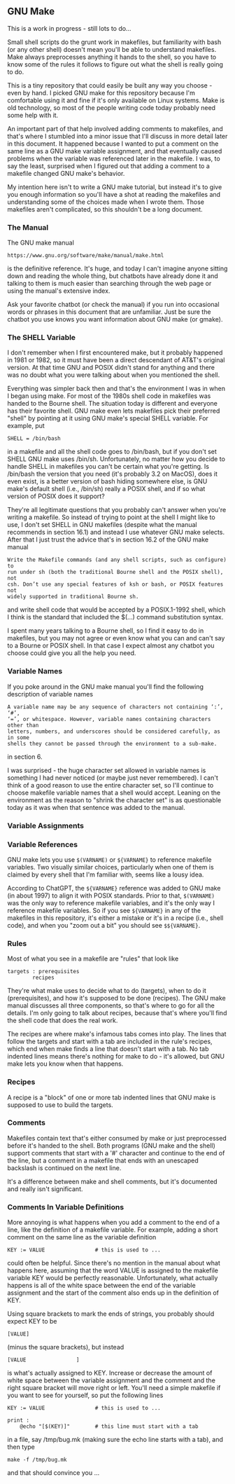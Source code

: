 ## GNU Make

This is a work in progress - still lots to do...

Small shell scripts do the grunt work in makefiles, but familiarity with bash (or
any other shell) doesn't mean you'll be able to understand makefiles. Make always
preprocesses anything it hands to the shell, so you have to know some of the rules
it follows to figure out what the shell is really going to do.

This is a tiny repository that could easily be built any way you choose - even by
hand. I picked GNU make for this repository because I'm comfortable using it and
fine if it's only available on Linux systems. Make is old technology, so most of
the people writing code today probably need some help with it.

An important part of that help involved adding comments to makefiles, and that's
where I stumbled into a minor issue that I'll discuss in more detail later in this
document. It happened because I wanted to put a comment on the same line as a GNU
make variable assignment, and that eventually caused problems when the variable was
referenced later in the makefile. I was, to say the least, surprised when I figured
out that adding a comment to a makefile changed GNU make's behavior.

My intention here isn't to write a GNU make tutorial, but instead it's to give you
enough information so you'll have a shot at reading the makefiles and understanding
some of the choices made when I wrote them. Those makefiles aren't complicated, so
this shouldn't be a long document.

### The Manual

The GNU make manual

    https://www.gnu.org/software/make/manual/make.html

is the definitive reference. It's huge, and today I can't imagine anyone sitting
down and reading the whole thing, but chatbots have already done it and talking
to them is much easier than searching through the web page or using the manual's
extensive index.

Ask your favorite chatbot (or check the manual) if you run into occasional words
or phrases in this document that are unfamiliar. Just be sure the chatbot you use
knows you want information about GNU make (or gmake).

### The SHELL Variable

I don't remember when I first encountered make, but it probably happened in 1981
or 1982, so it must have been a direct descendant of AT&T's original version. At
that time GNU and POSIX didn't stand for anything and there was no doubt what you
were talking about when you mentioned the shell.

Everything was simpler back then and that's the environment I was in when I began
using make. For most of the 1980s shell code in makefiles was handed to the Bourne
shell. The situation today is different and everyone has their favorite shell. GNU
make even lets makefiles pick their preferred "shell" by pointing at it using GNU
make's special SHELL variable. For example, put

    SHELL = /bin/bash

in a makefile and all the shell code goes to /bin/bash, but if you don't set SHELL
GNU make uses /bin/sh. Unfortunately, no matter how you decide to handle SHELL in
makefiles you can't be certain what you're getting. Is /bin/bash the version that
you need (it's probably 3.2 on MacOS), does it even exist, is a better version of
bash hiding somewhere else, is GNU make's default shell (i.e., /bin/sh) really a
POSIX shell, and if so what version of POSIX does it support?

They're all legitimate questions that you probably can't answer when you're writing
a makefile. So instead of trying to point at the shell I might like to use, I don't
set SHELL in GNU makefiles (despite what the manual recommends in section 16.1) and
instead I use whatever GNU make selects. After that I just trust the advice that's
in section 16.2 of the GNU make manual

    Write the Makefile commands (and any shell scripts, such as configure) to
    run under sh (both the traditional Bourne shell and the POSIX shell), not
    csh. Don’t use any special features of ksh or bash, or POSIX features not
    widely supported in traditional Bourne sh.

and write shell code that would be accepted by a POSIX.1-1992 shell, which I think
is the standard that included the $(...) command substitution syntax.

I spent many years talking to a Bourne shell, so I find it easy to do in makefiles,
but you may not agree or even know what you can and can't say to a Bourne or POSIX
shell. In that case I expect almost any chatbot you choose could give you all the
help you need.

### Variable Names

If you poke around in the GNU make manual you'll find the following description of
variable names

    A variable name may be any sequence of characters not containing ‘:’, ‘#’,
    ‘=’, or whitespace. However, variable names containing characters other than
    letters, numbers, and underscores should be considered carefully, as in some
    shells they cannot be passed through the environment to a sub-make.

in section 6.

I was surprised - the huge character set allowed in variable names is something I
had never noticed (or maybe just never remembered). I can't think of a good reason
to use the entire character set, so I'll continue to choose makefile variable names
that a shell would accept. Leaning on the environment as the reason to "shrink the
character set" is as questionable today as it was when that sentence was added to
the manual.

### Variable Assignments

### Variable References

GNU make lets you use `$(VARNAME)` or `${VARNAME}` to reference makefile variables.
Two visually similar choices, particularly when one of them is claimed by every
shell that I'm familiar with, seems like a lousy idea.

According to ChatGPT, the `${VARNAME}` reference was added to GNU make (in about
1997) to align it with POSIX standards. Prior to that, `$(VARNAME)` was the only
way to reference makefile variables, and it's the only way I reference makefile
variables. So if you see `${VARNAME}` in any of the makefiles in this repository,
it's either a mistake or it's in a recipe (i.e., shell code), and when you "zoom
out a bit" you should see `$${VARNAME}`.

### Rules

Most of what you see in a makefile are "rules" that look like

    targets : prerequisites
            recipes

They're what make uses to decide what to do (targets), when to do it (prerequisites),
and how it's supposed to be done (recipes). The GNU make manual discusses all three
components, so that's where to go for all the details. I'm only going to talk about
recipes, because that's where you'll find the shell code that does the real work.

The recipes are where make's infamous tabs comes into play. The lines that follow
the targets and start with a tab are included in the rule's recipes, which end when
make finds a line that doesn't start with a tab. No tab indented lines means there's
nothing for make to do - it's allowed, but GNU make lets you know when that happens.

### Recipes

A recipe is a "block" of one or more tab indented lines that GNU make is supposed
to use to build the targets.

### Comments

Makefiles contain text that's either consumed by make or just preprocessed before
it's handed to the shell. Both programs (GNU make and the shell) support comments
that start with a '#' character and continue to the end of the line, but a comment
in a makefile that ends with an unescaped backslash is continued on the next line.

It's a difference between make and shell comments, but it's documented and really
isn't significant.

### Comments In Variable Definitions

More annoying is what happens when you add a comment to the end of a line, like
the definition of a makefile variable. For example, adding a short comment on the
same line as the variable definition

    KEY := VALUE                # this is used to ...

could often be helpful. Since there's no mention in the manual about what happens
here, assuming that the word VALUE is assigned to the makefile variable KEY would
be perfectly reasonable. Unfortunately, what actually happens is all of the white
space between the end of the variable assignment and the start of the comment also
ends up in the definition of KEY.

Using square brackets to mark the ends of strings, you probably should expect KEY
to be

    [VALUE]

(minus the square brackets), but instead

    [VALUE                ]

is what's actually assigned to KEY. Increase or decrease the amount of white space
between the variable assignment and the comment and the right square bracket will
move right or left. You'll need a simple makefile if you want to see for yourself,
so put the following lines

    KEY := VALUE                # this is used to ...

    print :
        @echo "[$(KEY)]"        # this line must start with a tab

in a file, say /tmp/bug.mk (making sure the echo line starts with a tab), and then
type

    make -f /tmp/bug.mk

and that should convince you ...


